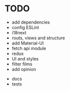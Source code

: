 # TODO
 + add dependencies
 + config ESLint
 + i18next
 + routs, views and structure
 + add Material-UI
 + fetch api module
 + redux
 + UI and styles
 + filter films
 + add opinion
 - docs
 - tests